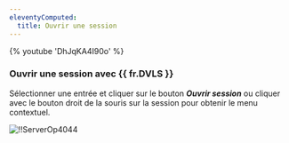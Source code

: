 ```yaml
---
eleventyComputed:
  title: Ouvrir une session
---
```

{% youtube 'DhJqKA4I90o' %}

### Ouvrir une session avec {{ fr.DVLS }}

Sélectionner une entrée et cliquer sur le bouton ***Ouvrir session*** ou cliquer avec le bouton droit de la souris sur la session pour obtenir le menu contextuel.

![!!ServerOp4044](https://cdnweb.devolutions.net/docs/fr/server/ServerOp4044.png)
